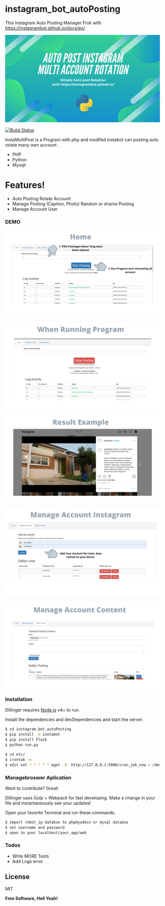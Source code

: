 # instagram_bot_autoPosting
This Instagram Auto Posting Manager Frok with https://instagrambot.github.io/docs/en/


![N|Solid](https://raw.githubusercontent.com/nurchulis/instagram_bot_autoPosting/master/Cover.png)

[![Build Status](https://travis-ci.org/joemccann/dillinger.svg?branch=master)](https://travis-ci.org/joemccann/dillinger)

InstaMultiPost is a Program with php and modifed instabot can posting auto rotate many own account .
  - PHP
  - Python
  - Mysqli

# Features!

  - Auto Posting Rotate Account 
  - Manage Posting (Caption, Photo) Random or shame Posting
  - Manage Account User 

### DEMO

![N|Solid](https://raw.githubusercontent.com/nurchulis/instagram_bot_autoPosting/master/2.png)

![N|Solid](https://raw.githubusercontent.com/nurchulis/instagram_bot_autoPosting/master/3.png)

![N|Solid](https://raw.githubusercontent.com/nurchulis/instagram_bot_autoPosting/master/4.png)

![N|Solid](https://raw.githubusercontent.com/nurchulis/instagram_bot_autoPosting/master/5.png)

![N|Solid](https://raw.githubusercontent.com/nurchulis/instagram_bot_autoPosting/master/6.png)



### Installation

Dillinger requires [Node.js](https://nodejs.org/) v4+ to run.

Install the dependencies and devDependencies and start the server.

```sh
$ cd instagram_bot_autoPosting
$ pip install -U instabot
$ pip install Flask
$ python run.py
```

```sh
$ cd etc/
$ crontab -e
$ edit set * * * * * wget -O- http://127.0.0.1:5000/cron_job_now > /dev/null 2>&1
```

### Managebroswer Aplication

Want to contribute? Great!

Dillinger uses Gulp + Webpack for fast developing.
Make a change in your file and instantaneously see your updates!

Open your favorite Terminal and run these commands.

```sh
$ import robot_ig databse to phpmyadmin or mysql databse
$ set username and password
$ open in your localhost/your_app/web
```


### Todos

 - Write MORE Tests
 - Add Logs error

License
----

MIT


**Free Software, Hell Yeah!**

[//]: # (These are reference links used in the body of this note and get stripped out when the markdown processor does its job. There is no need to format nicely because it shouldn't be seen. Thanks SO - http://stackoverflow.com/questions/4823468/store-comments-in-markdown-syntax)


   [dill]: <https://github.com/joemccann/dillinger>
   [git-repo-url]: <https://github.com/joemccann/dillinger.git>
   [john gruber]: <http://daringfireball.net>
   [df1]: <http://daringfireball.net/projects/markdown/>
   [markdown-it]: <https://github.com/markdown-it/markdown-it>
   [Ace Editor]: <http://ace.ajax.org>
   [node.js]: <http://nodejs.org>
   [Twitter Bootstrap]: <http://twitter.github.com/bootstrap/>
   [jQuery]: <http://jquery.com>
   [@tjholowaychuk]: <http://twitter.com/tjholowaychuk>
   [express]: <http://expressjs.com>
   [AngularJS]: <http://angularjs.org>
   [Gulp]: <http://gulpjs.com>

   [PlDb]: <https://github.com/joemccann/dillinger/tree/master/plugins/dropbox/README.md>
   [PlGh]: <https://github.com/joemccann/dillinger/tree/master/plugins/github/README.md>
   [PlGd]: <https://github.com/joemccann/dillinger/tree/master/plugins/googledrive/README.md>
   [PlOd]: <https://github.com/joemccann/dillinger/tree/master/plugins/onedrive/README.md>
   [PlMe]: <https://github.com/joemccann/dillinger/tree/master/plugins/medium/README.md>
   [PlGa]: <https://github.com/RahulHP/dillinger/blob/master/plugins/googleanalytics/README.md>
